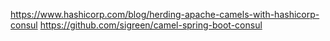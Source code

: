 https://www.hashicorp.com/blog/herding-apache-camels-with-hashicorp-consul
https://github.com/sigreen/camel-spring-boot-consul